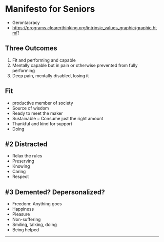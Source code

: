 # Manifesto for Seniors

* Gerontacracy
* https://programs.clearerthinking.org/intrinsic_values_graphic/graphic.html?

## Three Outcomes

1. Fit and performing and capable
2. Mentally capable but in pain or otherwise prevented from fully performing
3. Deep pain, mentally disabled, losing it


## Fit

* productive member of society
* Source of wisdom
* Ready to meet the maker
* Sustainable ~ Consume just the right amount
* Thankful and kind for support
* Doing

## #2 Distracted

* Relax the rules
* Preserving
* Knowing
* Caring
* Respect


## #3 Demented? Depersonalized?

* Freedom: Anything goes
* Happiness
* Pleasure
* Non-suffering
* Smiling, talking, doing
* Being helped


***
